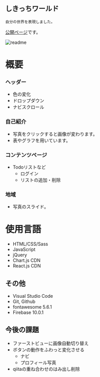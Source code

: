 ## しきっちワールド
    自分の世界を表現しました。

[公開ページ](https://myfirstlp.web.app)です。

![readme](https://user-images.githubusercontent.com/67915047/159818373-492def43-dd98-4241-9420-de3cc0ae1066.jpg)


# 概要

### ヘッダー
- 色の変化
  <!-- 交差監視 -->
- ドロップダウン
- ナビスクロール
  <!-- jQuery -->
### 自己紹介
- 写真をクリックすると画像が変わります。
- 表やグラフを用いています。
### コンテンツページ
- Todoリストなど
    <!-- JS -->
  - ログイン
    <!-- Firebase Authentication -->
  - リストの追加・削除
    <!-- Cloud Firestore, LocalStrage -->
### 地域
- 写真のスライド。


# 使用言語
+ HTML/CSS/Sass
+ JavaScript
+ jQuery
+ Chart.js CDN
+ React.js CDN
  <!-- お問い合わせ -->
  <!-- Slack通知 -->
## その他
- Visual Studio Code
- Git, Github
- fontawesome 5.6.1
  <!-- + animation -->
- Firebase 10.0.1
  <!-- Hosting -->

## 今後の課題
- ファーストビューに画像自動切り替え
- ボタンの動作をふわっと変化させる
  - ナビ
  - プロフィール写真
- qiitaの重ね合わせのはみ出し削除
